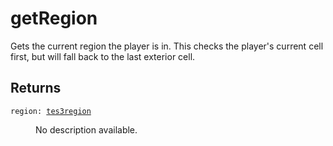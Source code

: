 # getRegion

Gets the current region the player is in. This checks the player's current cell first, but will fall back to the last exterior cell.

## Returns

<dl class="describe">
<dt><code class="descname">region: <a href="https://mwse.readthedocs.io/en/latest/lua/type/tes3region.html">tes3region</a></code></dt>
<dd>

No description available.

</dd>
</dl>
